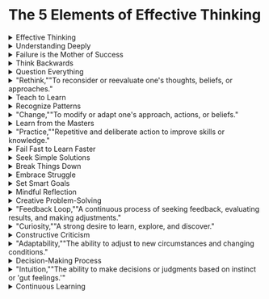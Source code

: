 # The 5 Elements of Effective Thinking
<details>

<summary>Effective Thinking</summary>

- The ability to approach problems and challenges with clarity, creativity, and problem-solving skills.

- Effective thinking accelerates decision-making by promoting a systematic and creative approach to problem-solving and avoiding errors due to hasty or superficial thinking.

- It's a core cognitive skill.

</details>

<details>

<summary>Understanding Deeply</summary>

- The practice of delving deeply into a subject, seeking profound comprehension rather than surface-level knowledge.

- Understanding deeply accelerates learning by promoting a thorough grasp of concepts, reducing errors due to misunderstanding or shallow knowledge.

- It's a fundamental learning strategy.

</details>

<details>

<summary>Failure is the Mother of Success</summary>

- The idea that failures and mistakes are essential learning opportunities.

- Embracing the concept that failure is the mother of success accelerates personal and professional growth by encouraging individuals to learn from their mistakes and avoid errors due to repeating the same blunders.

- It fosters resilience and innovation.

</details>

<details>

<summary>Think Backwards</summary>

- The practice of working backward from a desired outcome to identify the steps needed to reach that goal.

- Thinking backward accelerates problem-solving by reverse engineering solutions, preventing errors related to goal ambiguity or ineffective planning.

- It's a technique in planning and decision-making.

</details>

<details>

<summary>Question Everything</summary>

- The habit of asking critical and thoughtful questions to gain a deeper understanding of a subject or problem.

- Questioning everything accelerates learning and problem-solving by promoting a curious and analytical mindset, reducing errors due to assumptions or lack of clarity.

- It's a foundational inquiry skill.

</details>

<details>

<summary>"Rethink,""To reconsider or reevaluate one's thoughts, beliefs, or approaches."</summary>

- Rethinking accelerates personal growth and decision-making by allowing individuals to adapt and make improvements, avoiding errors related to stubbornness or inflexibility.

- It fosters adaptability and learning.

- 

</details>

<details>

<summary>Teach to Learn</summary>

- The concept that teaching others helps individuals learn and understand more deeply.

- Teaching to learn accelerates personal growth by reinforcing knowledge and comprehension, reducing errors due to superficial understanding or forgetting.

- It's a learning strategy.

</details>

<details>

<summary>Recognize Patterns</summary>

- The ability to identify recurring themes or similarities in different situations.

- Recognizing patterns accelerates problem-solving by providing insight and guidance based on past experiences, reducing errors due to overlooking valuable insights or opportunities.

- It's a critical thinking skill.

</details>

<details>

<summary>"Change,""To modify or adapt one's approach, actions, or beliefs."</summary>

- Change accelerates personal growth and adaptability by allowing individuals to evolve and avoid errors due to stagnation or resistance to improvement.

- It's a key concept in self-improvement.

- 

</details>

<details>

<summary>Learn from the Masters</summary>

- Studying and emulating the work and strategies of accomplished experts in a field.

- Learning from the masters accelerates personal growth by adopting best practices and expertise, reducing errors related to inexperience or lack of guidance.

- It's a mentoring and learning strategy.

</details>

<details>

<summary>"Practice,""Repetitive and deliberate action to improve skills or knowledge."</summary>

- Practice accelerates skill development and expertise, reducing errors due to lack of proficiency or preparation.

- It's essential in skill acquisition.

- 

</details>

<details>

<summary>Fail Fast to Learn Faster</summary>

- Embracing failures as an integral part of the learning process and using them to improve quickly.

- Failing fast to learn faster accelerates personal and professional growth by encouraging a mindset that values learning from errors and making rapid progress.

- It's a principle in innovation and problem-solving.

</details>

<details>

<summary>Seek Simple Solutions</summary>

- Prioritizing simplicity and elegance in problem-solving rather than overcomplicating solutions.

- Seeking simple solutions accelerates decision-making by promoting efficiency and clarity, reducing errors due to convoluted or impractical approaches.

- It's a problem-solving principle.

</details>

<details>

<summary>Break Things Down</summary>

- The practice of dividing complex problems into smaller, manageable parts for easier analysis and solution.

- Breaking things down accelerates problem-solving by simplifying complex challenges, reducing errors due to feeling overwhelmed or missing key details.

- It's a problem-solving technique.

</details>

<details>

<summary>Embrace Struggle</summary>

- The mindset that challenges and struggles are opportunities for growth and improvement.

- Embracing struggle accelerates personal development by encouraging individuals to persist through difficulties and learn from adversity, avoiding errors due to giving up or avoiding challenges.

- It promotes resilience.

</details>

<details>

<summary>Set Smart Goals</summary>

- The practice of defining specific, measurable, achievable, relevant, and time-bound goals.

- Setting SMART goals accelerates personal and professional growth by providing clear objectives and reducing errors related to vague or unrealistic goal setting.

- It's a goal-setting method.

</details>

<details>

<summary>Mindful Reflection</summary>

- Deliberate contemplation and self-assessment to gain insights and learning from experiences.

- Mindful reflection accelerates personal growth by fostering self-awareness and critical thinking, reducing errors due to a lack of self-reflection or understanding of one's actions.

- It's a practice in self-improvement.

</details>

<details>

<summary>Creative Problem-Solving</summary>

- Using innovative thinking and creativity to address challenges and find novel solutions.

- Creative problem-solving accelerates the resolution of complex issues by encouraging out-of-the-box thinking and preventing errors associated with traditional, linear approaches.

- It fosters innovation.

</details>

<details>

<summary>"Feedback Loop,""A continuous process of seeking feedback, evaluating results, and making adjustments."</summary>

- Feedback loops accelerate improvement by providing ongoing insights and reducing errors related to stagnant or ineffective approaches.

- They are essential in iterative learning and decision-making.

- 

</details>

<details>

<summary>"Curiosity,""A strong desire to learn, explore, and discover."</summary>

- Curiosity accelerates learning and problem-solving by driving individuals to seek knowledge and explore new ideas, reducing errors related to complacency or lack of exploration.

- It's a foundational mindset for learning and discovery.

- 

</details>

<details>

<summary>Constructive Criticism</summary>

- Providing feedback that aims to improve performance or outcomes rather than criticize.

- Constructive criticism accelerates personal and professional growth by helping individuals correct errors, develop skills, and make better decisions.

- It promotes positive change.

</details>

<details>

<summary>"Adaptability,""The ability to adjust to new circumstances and changing conditions."</summary>

- Adaptability accelerates personal growth and decision-making by enabling individuals to thrive in diverse situations and reducing errors due to rigidity or resistance to change.

- It's essential in coping with uncertainty.

- 

</details>

<details>

<summary>Decision-Making Process</summary>

- The series of steps involved in making choices or reaching conclusions.

- Understanding the decision-making process accelerates effective decision-making by providing a structured approach to consider options, gather information, and avoid impulsive or uninformed decisions.

- It's a key skill in critical thinking.

</details>

<details>

<summary>"Intuition,""The ability to make decisions or judgments based on instinct or 'gut feelings.'"</summary>

- Intuition accelerates quick decision-making but can sometimes lead to errors when used without critical analysis or when facts and evidence are available.

- It's a valuable skill in certain situations.

- 

</details>

<details>

<summary>Continuous Learning</summary>

- The ongoing process of acquiring new knowledge, skills, and experiences throughout life.

- Continuous learning accelerates personal and professional growth by ensuring individuals stay updated and relevant, reducing errors due to outdated knowledge or skills.

- It's essential in a rapidly changing world.

</details>


